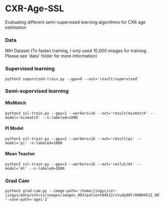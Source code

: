 # CXR-Age-SSL
Evaluating different semi-supervised learning algorithms for CXR age estimation

### Data
NIH Dataset (To fasten training, I only used 10,000 images for training. Please see 'data' folder for more information)

### Supervised learning
```
python3 supervised-train.py --gpu=0 --out='result/supervised' 
```

### Semi-supervised learning
#### MixMatch
```
python3 ssl-train.py --gpu=1 --workers=16 --out='result/mixmatch' --model='mixmatch' --n-labeled=1000
```
#### PI Model
```
python3 ssl-train.py --gpu=2 --workers=16 --out='result/pi' --model='pi' -n-labeled=1000
```

#### Mean Teacher
```
python3 ssl-train.py --gpu=3 --workers=16 --out='reslut/mt' --model='mt' --n-labeled=1000
```

### Grad Cam
```
python3 grad-cam.py --image-path='/home/jingyi/cxr-jingyi/data/nih/v1/images/images_003/patient04512/study007/00004512_007.jpg' --save-path='age1-2'
```
